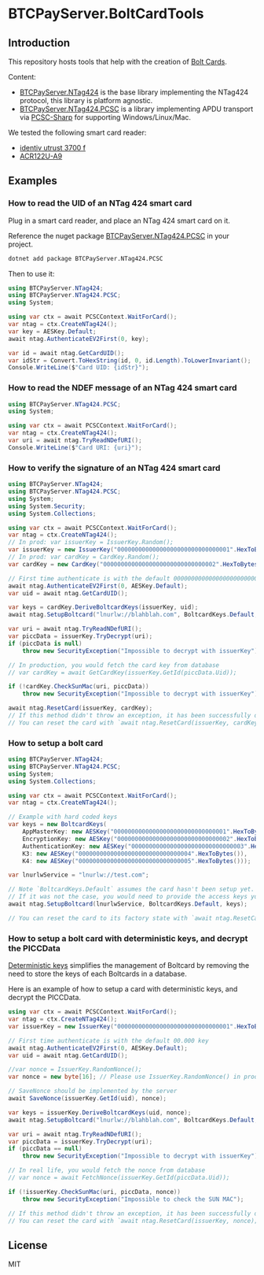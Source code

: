 # BTCPayServer.BoltCardTools

## Introduction

This repository hosts tools that help with the creation of [Bolt Cards](https://boltcard.org/).

Content:

* [BTCPayServer.NTag424](https://www.nuget.org/packages/BTCPayServer.NTag424) is the base library implementing the NTag424 protocol, this library is platform agnostic.
* [BTCPayServer.NTag424.PCSC](https://www.nuget.org/packages/BTCPayServer.NTag424.PCSC) is a library implementing APDU transport via [PCSC-Sharp](https://github.com/danm-de/pcsc-sharp) for supporting Windows/Linux/Mac.

We tested the following smart card reader:
* [identiv utrust 3700 f](https://www.identiv.com/products/logical-access-control/smart-card-readers-writers/contactless-smart-card-readers-writers/3700f)
* [ACR122U-A9](https://www.acs.com.hk/en/products/3/acr122u-usb-nfc-reader/)

## Examples

### How to read the UID of an NTag 424 smart card

Plug in a smart card reader, and place an NTag 424 smart card on it.

Reference the nuget package [BTCPayServer.NTag424.PCSC](https://www.nuget.org/packages/BTCPayServer.NTag424.PCSC) in your project.

```bash
dotnet add package BTCPayServer.NTag424.PCSC
```

Then to use it:

```csharp
using BTCPayServer.NTag424;
using BTCPayServer.NTag424.PCSC;
using System;

using var ctx = await PCSCContext.WaitForCard();
var ntag = ctx.CreateNTag424();
var key = AESKey.Default;
await ntag.AuthenticateEV2First(0, key);

var id = await ntag.GetCardUID();
var idStr = Convert.ToHexString(id, 0, id.Length).ToLowerInvariant();
Console.WriteLine($"Card UID: {idStr}");
```

### How to read the NDEF message of an NTag 424 smart card

```csharp
using BTCPayServer.NTag424.PCSC;
using System;

using var ctx = await PCSCContext.WaitForCard();
var ntag = ctx.CreateNTag424();
var uri = await ntag.TryReadNDefURI();
Console.WriteLine($"Card URI: {uri}");
```

### How to verify the signature of an NTag 424 smart card

```csharp
using BTCPayServer.NTag424;
using BTCPayServer.NTag424.PCSC;
using System;
using System.Security;
using System.Collections;

using var ctx = await PCSCContext.WaitForCard();
var ntag = ctx.CreateNTag424();
// In prod: var issuerKey = IssuerKey.Random();
var issuerKey = new IssuerKey("00000000000000000000000000000001".HexToBytes());
// In prod: var cardKey = CardKey.Random();
var cardKey = new CardKey("00000000000000000000000000000002".HexToBytes());

// First time authenticate is with the default 00000000000000000000000000000000 key
await ntag.AuthenticateEV2First(0, AESKey.Default);
var uid = await ntag.GetCardUID();

var keys = cardKey.DeriveBoltcardKeys(issuerKey, uid);
await ntag.SetupBoltcard("lnurlw://blahblah.com", BoltcardKeys.Default, keys);

var uri = await ntag.TryReadNDefURI();
var piccData = issuerKey.TryDecrypt(uri);
if (piccData is null)
    throw new SecurityException("Impossible to decrypt with issuerKey");

// In production, you would fetch the card key from database
// var cardKey = await GetCardKey(issuerKey.GetId(piccData.Uid));

if (!cardKey.CheckSunMac(uri, piccData))
    throw new SecurityException("Impossible to decrypt with issuerKey");

await ntag.ResetCard(issuerKey, cardKey);
// If this method didn't throw an exception, it has been successfully decrypted and authenticated.
// You can reset the card with `await ntag.ResetCard(issuerKey, cardKey);`.
```

### How to setup a bolt card

```csharp
using BTCPayServer.NTag424;
using BTCPayServer.NTag424.PCSC;
using System;
using System.Collections;

using var ctx = await PCSCContext.WaitForCard();
var ntag = ctx.CreateNTag424();

// Example with hard coded keys
var keys = new BoltcardKeys(
    AppMasterKey: new AESKey("00000000000000000000000000000001".HexToBytes()),
    EncryptionKey: new AESKey("00000000000000000000000000000002".HexToBytes()),
    AuthenticationKey: new AESKey("00000000000000000000000000000003".HexToBytes()),
    K3: new AESKey("00000000000000000000000000000004".HexToBytes()),
    K4: new AESKey("00000000000000000000000000000005".HexToBytes()));

var lnurlwService = "lnurlw://test.com";

// Note `BoltcardKeys.Default` assumes the card hasn't been setup yet.
// If it was not the case, you would need to provide the access keys you provided during the last setup.
await ntag.SetupBoltcard(lnurlwService, BoltcardKeys.Default, keys);

// You can reset the card to its factory state with `await ntag.ResetCard(keys);`
```

### How to setup a bolt card with deterministic keys, and decrypt the PICCData

[Deterministic keys](https://github.com/boltcard/boltcard/blob/main/docs/DETERMINISTIC.md) simplifies the management of Boltcard by removing the need to store the keys of each Boltcards in a database.

Here is an example of how to setup a card with deterministic keys, and decrypt the PICCData.
```csharp
using var ctx = await PCSCContext.WaitForCard();
var ntag = ctx.CreateNTag424();
var issuerKey = new IssuerKey("00000000000000000000000000000001".HexToBytes());

// First time authenticate is with the default 00.000 key
await ntag.AuthenticateEV2First(0, AESKey.Default);
var uid = await ntag.GetCardUID();

//var nonce = IssuerKey.RandomNonce();
var nonce = new byte[16]; // Please use IssuerKey.RandomNonce() in production

// SaveNonce should be implemented by the server
await SaveNonce(issuerKey.GetId(uid), nonce);

var keys = issuerKey.DeriveBoltcardKeys(uid, nonce);
await ntag.SetupBoltcard("lnurlw://blahblah.com", BoltcardKeys.Default, keys);

var uri = await ntag.TryReadNDefURI();
var piccData = issuerKey.TryDecrypt(uri);
if (piccData == null)
    throw new SecurityException("Impossible to decrypt with issuerKey");

// In real life, you would fetch the nonce from database 
// var nonce = await FetchNonce(issuerKey.GetId(piccData.Uid));

if (!issuerKey.CheckSunMac(uri, piccData, nonce))
    throw new SecurityException("Impossible to check the SUN MAC");

// If this method didn't throw an exception, it has been successfully decrypted and authenticated.
// You can reset the card with `await ntag.ResetCard(issuerKey, nonce);`.
```

## License

MIT
